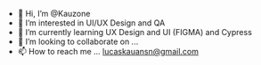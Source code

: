- 👋 Hi, I’m @Kauzone
- 👀 I’m interested in UI/UX Design and QA
- 🌱 I’m currently learning UX Design and UI (FIGMA) and Cypress
- 💞️ I’m looking to collaborate on ...
- 📫 How to reach me ... lucaskauansn@gmail.com

<!---
Kauzone/Kauzone is a ✨ special ✨ repository because its `README.md` (this file) appears on your GitHub profile.
You can click the Preview link to take a look at your changes.
--->
